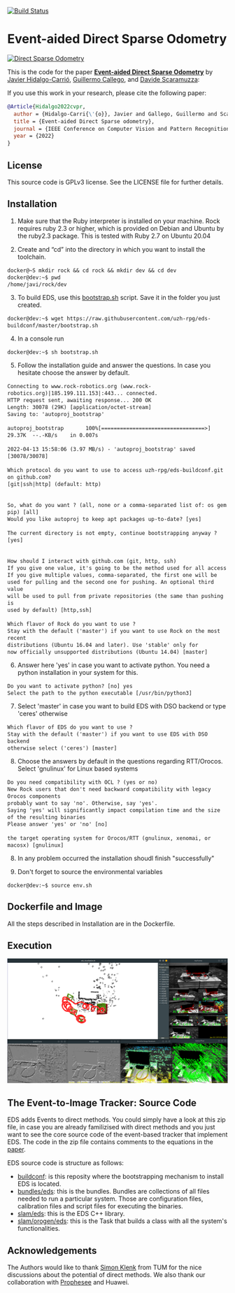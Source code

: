 [![Build Status](https://travis-ci.org/jhidalgocarrio/image_analysis-exercise.svg?branch=master)](https://travis-ci.org/jhidalgocarrio/image_analysis-exercise)

# Event-aided Direct Sparse Odometry

[![Direct Sparse Odometry](https://rpg.ifi.uzh.ch/eds/eds_all_characters_crop_youtube.png)](https://youtu.be/W0ho2FQmggU)

This is the code for the paper [**Event-aided Direct Sparse Odometry**](http://rpg.ifi.uzh.ch/docs/CVPR22_Hidalgo.pdf) by
[Javier Hidalgo-Carrió](https://jhidalgocarrio.github.io), [Guillermo Callego](https://sites.google.com/view/guillermogallego), and [Davide
Scaramuzza](http://rpg.ifi.uzh.ch/people_scaramuzza.html):

If you use this work in your research, please cite the following paper:

```bibtex
@Article{Hidalgo2022cvpr,
  author = {Hidalgo-Carri{\'{o}}, Javier and Gallego, Guillermo and Scaramuzza, Davide},
  title = {Event-aided Direct Sparse odometry},
  journal = {IEEE Conference on Computer Vision and Pattern Recognition (CVPR)},
  year = {2022}
}
```

License
-------
This source code is GPLv3 license. See the LICENSE file for further details.

Installation
-------

1. Make sure that the Ruby interpreter is installed on your machine. Rock requires ruby 2.3 or higher, which is provided on Debian and Ubuntu by the ruby2.3 package.  This is tested with Ruby 2.7 on Ubuntu 20.04

2. Create and “cd” into the directory in which you want to install the toolchain.
```console
docker@~S mkdir rock && cd rock && mkdir dev && cd dev
docker@dev:~$ pwd
/home/javi/rock/dev
```
3. To build EDS, use this [bootstrap.sh](bootstrap.sh) script. Save it in the folder you just created.

```console
docker@dev:~$ wget https://raw.githubusercontent.com/uzh-rpg/eds-buildconf/master/bootstrap.sh
```
4. In a console run
```console
docker@dev:~$ sh bootstrap.sh
```
5. Follow the installation guide and answer the questions. In case you hesitate choose the answer by default.

```console
Connecting to www.rock-robotics.org (www.rock-robotics.org)|185.199.111.153|:443... connected.
HTTP request sent, awaiting response... 200 OK
Length: 30078 (29K) [application/octet-stream]
Saving to: 'autoproj_bootstrap'

autoproj_bootstrap       100%[=================================>]  29.37K  --.-KB/s    in 0.007s  

2022-04-13 15:58:06 (3.97 MB/s) - 'autoproj_bootstrap' saved [30078/30078]

Which protocol do you want to use to access uzh-rpg/eds-buildconf.git on github.com?
[git|ssh|http] (default: http) 


So, what do you want ? (all, none or a comma-separated list of: os gem pip) [all] 
Would you like autoproj to keep apt packages up-to-date? [yes] 

The current directory is not empty, continue bootstrapping anyway ? [yes] 


How should I interact with github.com (git, http, ssh)
If you give one value, it's going to be the method used for all access
If you give multiple values, comma-separated, the first one will be
used for pulling and the second one for pushing. An optional third value
will be used to pull from private repositories (the same than pushing is
used by default) [http,ssh]

Which flavor of Rock do you want to use ?
Stay with the default ('master') if you want to use Rock on the most recent
distributions (Ubuntu 16.04 and later). Use 'stable' only for 
now officially unsupported distributions (Ubuntu 14.04) [master]
```

6. Answer here 'yes' in case you want to activate python. You need a python installation in your system for this.

```console
Do you want to activate python? [no] yes
Select the path to the python executable [/usr/bin/python3] 
```

7. Select 'master' in case you want to build EDS with DSO backend or type 'ceres' otherwise

```console
Which flavor of EDS do you want to use ?
Stay with the default ('master') if you want to use EDS with DSO backend
otherwise select ('ceres') [master] 
```
8. Choose the answers by default in the questions regarding RTT/Orocos. Select 'gnulinux' for Linux based systems
```console
Do you need compatibility with OCL ? (yes or no)
New Rock users that don't need backward compatibility with legacy Orocos components
probably want to say 'no'. Otherwise, say 'yes'.
Saying 'yes' will significantly impact compilation time and the size of the resulting binaries
Please answer 'yes' or 'no' [no]

the target operating system for Orocos/RTT (gnulinux, xenomai, or macosx) [gnulinux] 
```
8. In any problem occurred the installation shoudl finish "successfully" 

9. Don't forget to source the environmental variables
```console
docker@dev:~$ source env.sh
```

Dockerfile and Image
-------
All the steps described in Installation are in the Dockerfile. 


Execution
-------
<p align="left">
  <a href="https://rpg.ifi.uzh.ch/eds.html">
    <img src="./doc/img/monitor_eds.png" alt="EDS" width="640"/>
  </a>
</p>

The Event-to-Image Tracker: Source Code
-------
EDS adds Events to direct methods. You could simply have a look at this zip file, in case you are already familizised with direct methods and you just want to see the core source code of the event-based tracker that implement EDS. The code in the zip file contains comments to the equations in the [paper](http://rpg.ifi.uzh.ch/docs/CVPR22_Hidalgo.pdf).

EDS source code is structure as follows:

* [buildconf](https://github.com/uzh-rpg/eds-buildconf): is this reposity where the bootstrapping mechanism to install EDS is located.
* [bundles/eds](https://github.com/uzh-rpg/bundles-eds): this is the bundles. Bundles are collections of all files needed to run a particular system. Those are configuration files, calibration files and script files for executing the binaries.
* [slam/eds](https://github.com/uzh-rpg/slam-eds): this is the EDS C++ library.
* [slam/orogen/eds](https://github.com/uzh-rpg/bundles-orogen-eds): this is the Task that builds a class with all the system's functionalities.


Acknowledgements
-------
The Authors would like to thank [Simon Klenk](https://vision.in.tum.de/members/klenk) from TUM for the nice discussions about the potential of direct methods. We also thank our collaboration with [Prophesee](https://www.prophesee.ai) and Huawei.
